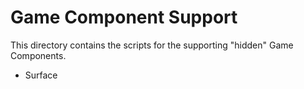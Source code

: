 # Game Component Support

This directory contains the scripts for the supporting "hidden" Game Components.

* Surface
